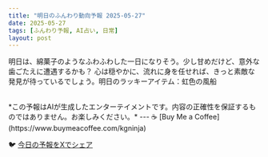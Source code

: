 ```yaml
---
title: "明日のふんわり動向予報 2025-05-27"
date: 2025-05-27
tags: [ふんわり予報, AI占い, 日常]
layout: post
---
```


明日は、綿菓子のようなふわふわした一日になりそう。少し甘めだけど、意外な歯ごたえに遭遇するかも？  心は穏やかに、流れに身を任せれば、きっと素敵な発見が待っているでしょう。明日のラッキーアイテム：虹色の風船

<br>
*この予報はAIが生成したエンターテイメントです。内容の正確性を保証するものではありません。お楽しみください。*
---
☕️ [Buy Me a Coffee](https://www.buymeacoffee.com/kgninja)

🐦 [今日の予報をXでシェア](https://twitter.com/intent/tweet?text=%E6%98%8E%E6%97%A5%E3%81%AE%E3%81%B5%E3%82%93%E3%82%8F%E3%82%8A%E4%BA%88%E5%A0%B1%3A%20%E3%80%8C%E6%98%8E%E6%97%A5%E3%81%AF%E3%80%81%E7%B6%BF%E8%8F%93%E5%AD%90%E3%81%AE%E3%82%88%E3%81%86%E3%81%AA%E3%81%B5%E3%82%8F%E3%81%B5%E3%82%8F%E3%81%97%E3%81%9F%E4%B8%80%E6%97%A5%E3%81%AB%E3%81%AA%E3%82%8A%E3%81%9D%E3%81%86%E3%80%82%E3%80%8D%E7%B6%9A%E3%81%8D%E3%81%AF%E3%83%96%E3%83%AD%E3%82%B0%E3%81%A7%EF%BC%81%20%F0%9F%91%87&url=https%3A%2F%2Fkg-ninja.github.io%2FFunwari-Forecast-Blog%2F2025%2F05%2F27%2Ffunwari-forecast.html) 